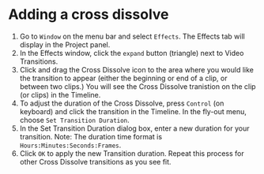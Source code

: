 # Adding a cross dissolve

1. Go to `Window` on the menu bar and select `Effects`. The Effects tab will display in the Project panel.
2. In the Effects window, click the `expand` button (triangle) next to Video Transitions.
3. Click and drag the Cross Dissolve icon to the area where you would like the transition to appear (either the beginning or end of a clip, or between two clips.) You will see the Cross Dissolve tranistion on the clip (or clips) in the Timeline.
4. To adjust the duration of the Cross Dissolve, press `Control` (on keyboard) and click the transition in the Timeline. In the fly-out menu, choose `Set Transition Duration`.
5. In the Set Transition Duration dialog box, enter a new duration for your transition. Note: The duration time format is `Hours:Minutes:Seconds:Frames`.
6. Click `OK` to apply the new Transition duration. Repeat this process for other Cross Dissolve transitions as you see fit.

